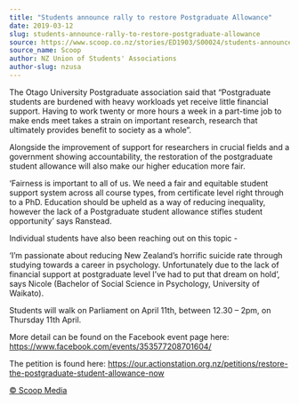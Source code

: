 ```yaml
---
title: "Students announce rally to restore Postgraduate Allowance"
date: 2019-03-12
slug: students-announce-rally-to-restore-postgraduate-allowance
source: https://www.scoop.co.nz/stories/ED1903/S00024/students-announce-rally-to-restore-postgraduate-allowance.htm
source_name: Scoop
author: NZ Union of Students' Associations
author-slug: nzusa
---
```


<p>The Otago University Postgraduate association
said that “Postgraduate students are burdened with heavy
workloads yet receive little financial support. Having to
work twenty or more hours a week in a part-time job to make
ends meet takes a strain on important research, research
that ultimately provides benefit to society as a
whole”.</p>

<p>Alongside the improvement of support for
researchers in crucial fields and a government showing
accountability, the restoration of the postgraduate student
allowance will also make our higher education more
fair.</p>

<p>‘Fairness is important to all of us. We need a
fair and equitable student support system across all course
types, from certificate level right through to a PhD.
Education should be upheld as a way of reducing inequality,
however the lack of a Postgraduate student allowance stifles
student opportunity’ says Ranstead.</p>

<p>Individual students
have also been reaching out on this topic - </p>

<p>‘I’m
passionate about reducing New Zealand’s horrific suicide
rate through studying towards a career in psychology.
Unfortunately due to the lack of financial support at
postgraduate level I’ve had to put that dream on hold’,
says Nicole (Bachelor of Social Science in Psychology,
University of Waikato).</p>

<p>Students will walk on Parliament
on April 11th, between 12.30 – 2pm, on Thursday 11th
April.</p>

<p>More detail can be found on the Facebook event page
here: <a href="https://www.facebook.com/events/353577208701604/" target="_blank">https://www.facebook.com/events/353577208701604/</a></p>

<p>The
petition is found here: <a href="http://www.students.org.nz/r?u=UWx-01KfvOcDwIQ-4le9YbBNyhYnetM7EzRoPhkAa8MApv4d_EhmaBJcVlo1k4L1Be6Bs_vYCfbk601u1cP9p9mHc_Vg3jqIpDtB8l4h5x4Z8LbJipaivEnxI7pR_4BZ&amp;e=96a217cc8fd583b68bf0086c230fcdc10c832467&amp;utm_source=students&amp;utm_medium=email&amp;utm_campaign=pgallowancerally&amp;n=1" target="_blank">https://our.actionstation.org.nz/petitions/restore-the-postgraduate-student-allowance-now</a></p><p>
<a href="http://www.scoop.co.nz/about/terms.html" target="_blank"><span>© Scoop Media</span></a>
         

</p>